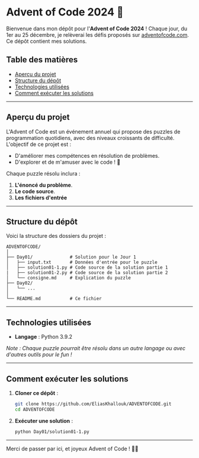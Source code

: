 
# Advent of Code 2024 🎄

Bienvenue dans mon dépôt pour l'**Advent of Code 2024** !
Chaque jour, du 1er au 25 décembre, je relèverai les défis proposés sur [adventofcode.com](https://adventofcode.com/2024). Ce dépôt contient mes solutions.

## Table des matières  

- [Aperçu du projet](#aperçu-du-projet)  
- [Structure du dépôt](#structure-du-dépôt)  
- [Technologies utilisées](#technologies-utilisées)  
- [Comment exécuter les solutions](#comment-exécuter-les-solutions)  

---

## Aperçu du projet  

L'Advent of Code est un événement annuel qui propose des puzzles de programmation quotidiens, avec des niveaux croissants de difficulté.  
L'objectif de ce projet est :  
- D'améliorer mes compétences en résolution de problèmes.  
- D'explorer et de m'amuser avec le code ! 🎉  

Chaque puzzle résolu inclura :  
1. **L'énoncé du problème**.  
2. **Le code source**.
3. **Les fichiers d'entrée**

---

## Structure du dépôt  

Voici la structure des dossiers du projet :  
```
ADVENTOFCODE/
│
├── Day01/              # Solution pour le Jour 1
│   ├── input.txt       # Données d'entrée pour le puzzle
│   ├── solution01-1.py # Code source de la solution partie 1
|   ├── solution01-2.py # Code source de la solution partie 2
│   └── consigne.md     # Explication du puzzle
├── Day02/
│   └── ...
│
└── README.md           # Ce fichier
```

---

## Technologies utilisées  

- **Langage** : Python 3.9.2

*Note : Chaque puzzle pourrait être résolu dans un autre langage ou avec d'autres outils pour le fun !*  

---

## Comment exécuter les solutions  

1. **Cloner ce dépôt** :  
   ```bash
   git clone https://github.com/EliasKhallouk/ADVENTOFCODE.git
   cd ADVENTOFCODE
   ```  

2. **Exécuter une solution** :  
   ```bash
   python Day01/solution01-1.py
   ```  

---

Merci de passer par ici, et joyeux Advent of Code ! 🎅🎄
